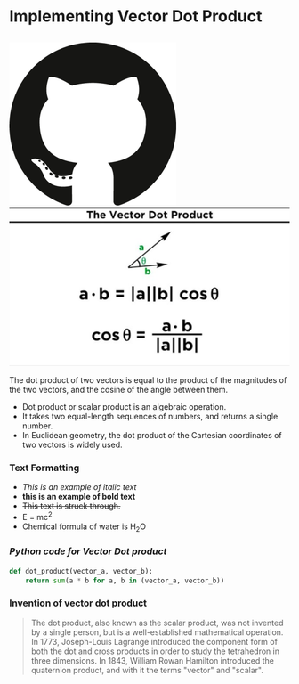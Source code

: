 # **Implementing Vector Dot Product**
## 

![vector product](https://github.com/Asityadav1234/gitass4898/blob/main/github-logo-5F384D0265-seeklogo.com.png?raw=true)
</br>
![vector product](https://github.com/Asityadav1234/gitass4898/blob/main/vector.png?raw=true)


The dot product of two vectors is equal to the product of the magnitudes of the two vectors, 
and the cosine of the angle between them.
- Dot product or scalar product is an algebraic operation.
- It takes two equal-length sequences of numbers, and returns a single number.
- In Euclidean geometry, the dot product of the Cartesian coordinates of two vectors is widely used.

### **Text Formatting**
- _This is an example of italic text_
- **this is an example of bold text**
- ~~This text is struck through.~~
- E = mc<sup>2</sup>
- Chemical formula of water is H<sub>2</sub>O

### _Python code for Vector Dot product_

```python
def dot_product(vector_a, vector_b):
    return sum(a * b for a, b in (vector_a, vector_b))
```

### Invention of vector dot product
> The dot product, also known as the scalar product, was not invented by a single person,
> but is a well-established mathematical operation.
> In 1773, Joseph-Louis Lagrange introduced the component form of both
> the dot and cross products in order to study the tetrahedron in three dimensions.
> In 1843, William Rowan Hamilton introduced the quaternion product, and with it the terms "vector" and "scalar". 
 
